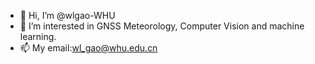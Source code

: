 - 👋 Hi, I’m @wlgao-WHU
- 👀 I’m interested in GNSS Meteorology, Computer Vision and machine learning.
- 📫 My email:wl_gao@whu.edu.cn

<!---
wlgao-WHU/wlgao-WHU is a ✨ special ✨ repository because its `README.md` (this file) appears on your GitHub profile.
You can click the Preview link to take a look at your changes.
--->
